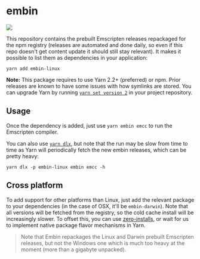 # embin

![](https://img.shields.io/npm/v/embin-linux)

This repository contains the prebuilt Emscripten releases repackaged for the npm registry (releases are automated and done daily, so even if this repo doesn't get content update it should still stay relevant). It makes it possible to list them as dependencies in your application:

```
yarn add embin-linux
```

**Note:** This package requires to use Yarn 2.2+ (preferred) or npm. Prior releases are known to have some issues with how symlinks are stored. You can upgrade Yarn by running [`yarn set version 2`](https://yarnpkg.com/cli/set/version) in your project repository.

## Usage

Once the dependency is added, just use `yarn embin emcc` to run the Emscripten compiler.

You can also use [`yarn dlx`](https://yarnpkg.com/cli/dlx), but note that the run may be slow from time to time as Yarn will periodically fetch the new embin releases, which can be pretty heavy:

```
yarn dlx -p embin-linux embin emcc -h
```

## Cross platform

To add support for other platforms than Linux, just add the relevant package to your dependencies (in the case of OSX, it'll be `embin-darwin`). Note that all versions will be fetched from the registry, so the cold cache install will be increasingly slower. To offset this, you can use [zero-installs](https://yarnpkg.com/features/zero-installs), or wait for us to implement native package flavor mechanisms in Yarn.

> Note that Embin repackages the Linux and Darwin prebuilt Emscripten releases, but not the Windows one which is much too heavy at the moment (more than a gigabyte unpacked).

